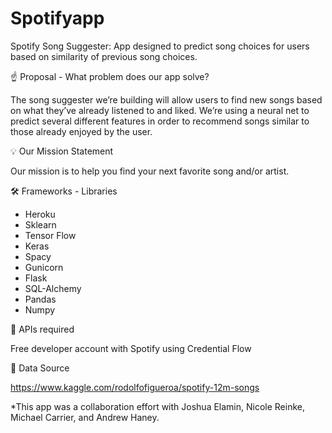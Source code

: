 # Spotifyapp

Spotify Song Suggester: App designed to predict song choices for users based on similarity of previous song choices.

☝️ Proposal - What problem does our app solve?

The song suggester we’re building will allow users to find new songs based on what they’ve already listened to and liked. We’re using a neural net to predict several different features in order to recommend songs similar to those already enjoyed by the user.

💡 Our Mission Statement

 Our mission is to help you find your next favorite song and/or artist.
 
🛠 Frameworks - Libraries

- Heroku
- Sklearn
- Tensor Flow
- Keras
- Spacy
- Gunicorn
- Flask
- SQL-Alchemy
- Pandas
- Numpy


👀 APIs required

Free developer account with Spotify using Credential Flow

🧮 Data Source

https://www.kaggle.com/rodolfofigueroa/spotify-12m-songs

 
*This app was a collaboration effort with Joshua Elamin, Nicole Reinke, Michael Carrier, and Andrew Haney.
